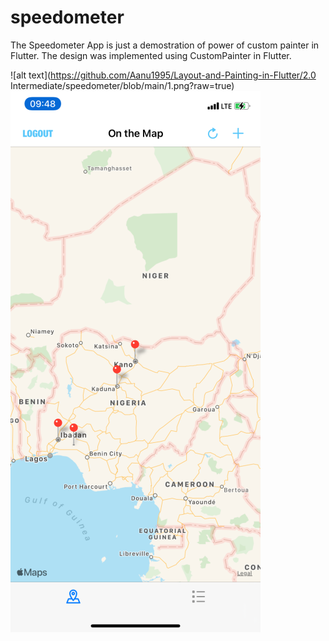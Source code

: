# speedometer

The Speedometer App is just a demostration of power of custom painter in Flutter. The design was implemented using CustomPainter in Flutter.


![alt text](https://github.com/Aanu1995/Layout-and-Painting-in-Flutter/2.0 Intermediate/speedometer/blob/main/1.png?raw=true)
&nbsp;&nbsp;&nbsp;&nbsp;&nbsp;&nbsp;
![alt text](https://github.com/Aanu1995/On-The-Map/blob/main/2.png?raw=true)
